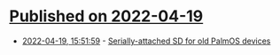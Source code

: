 # [Published on 2022-04-19](index.md)

* [2022-04-19, 15:51:59](https://news.ycombinator.com/item?id=31084804) - [Serially-attached SD for old PalmOS devices](http://dmitry.gr/?r=05.Projects&proj=32.%20SASD)
